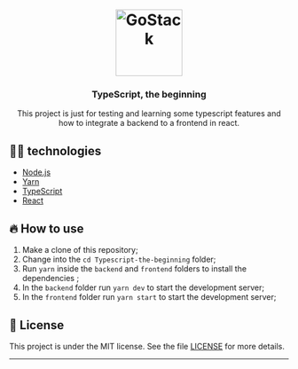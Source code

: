 <h1 align="center">
  <img alt="GoStack" src="https://rocketseat-cdn.s3-sa-east-1.amazonaws.com/masterclass.png" width="120px" />
</h1>

<h3 align="center">
  TypeScript, the beginning
</h3>

<p align="center">This project is just for testing and learning some typescript features and how to integrate a backend to a frontend in react.</p>

## ✋🏻 technologies

- [Node.js](https://nodejs.org/en/)
- [Yarn](https://yarnpkg.com/pt-BR/docs/install)
- [TypeScript](https://www.typescriptlang.org/)
- [React](https://pt-br.reactjs.org/)

## 🔥 How to use

1. Make a clone of this repository;
2. Change into the `cd Typescript-the-beginning` folder;
3. Run `yarn` inside the `backend` and `frontend` folders to install the dependencies ;
4. In the `backend` folder run `yarn dev` to start the development server;
5. In the `frontend` folder run `yarn start` to start the development server;

## 📝 License

This project is under the MIT license. See the file [LICENSE](LICENSE.md) for more details.

---

